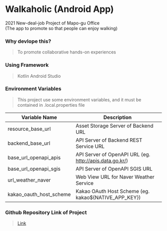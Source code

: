 # Walkaholic (Android App)

<p>
2021 New-deal-job Project of Mapo-gu Office<br/>
(The app to promote so that people can enjoy walking)
</p>

### Why devlope this?

> To promote collaborative hands-on experiences

### Using Framework

> Kotlin
> Android Studio

### Environment Variables

> This project use some environment variables, and it must be contained in .local.properties file

| Variable Name      | Description                           |
| ------------------ | ------------------------------------- |
| resource_base_url | Asset Storage Server of Backend URL |
| backend_base_url | API Server of Backend REST Service URL |
| base_url_openapi_apis | API Server of OpenAPI URL (eg. http://apis.data.go.kr/) |
| base_url_openapi_sgis | API Server of OpenAPI SGIS URL |
| url_weather_naver | Web View URL for Naver Weather Service |
| kakao_oauth_host_scheme | Kakao OAuth Host Scheme (eg. kakao${NATIVE_APP_KEY}) |

### Github Repository Link of Project

> [Link](https://github.com/konerds/walkaholic-app)
